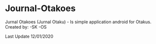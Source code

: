 # Journal-Otakoes
Jurnal Otakoes (Jurnal Otaku) - Is simple application android for Otakus. 
Created by:
-SK
-OS

Last Update 12/01/2020
